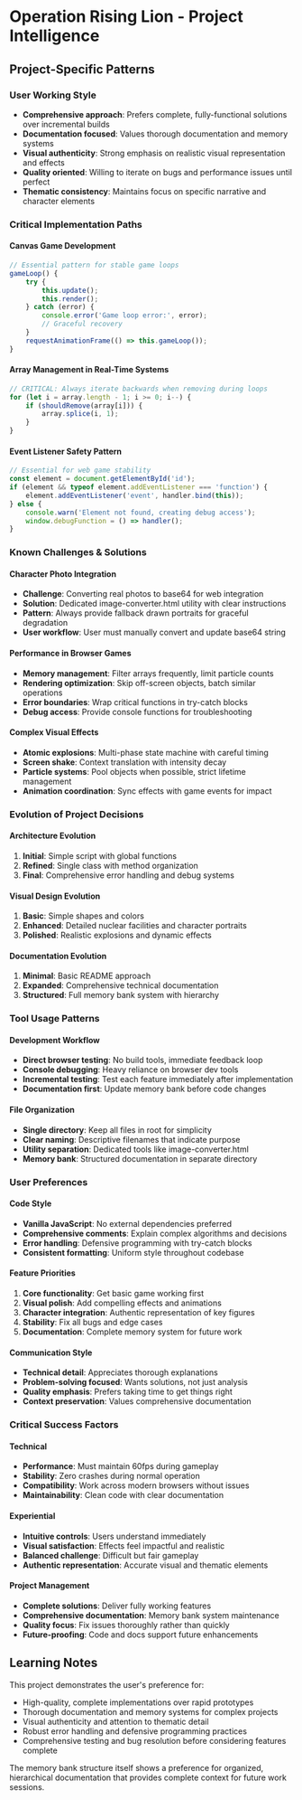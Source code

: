 # Operation Rising Lion - Project Intelligence

## Project-Specific Patterns

### User Working Style
- **Comprehensive approach**: Prefers complete, fully-functional solutions over incremental builds
- **Documentation focused**: Values thorough documentation and memory systems
- **Visual authenticity**: Strong emphasis on realistic visual representation and effects
- **Quality oriented**: Willing to iterate on bugs and performance issues until perfect
- **Thematic consistency**: Maintains focus on specific narrative and character elements

### Critical Implementation Paths

#### Canvas Game Development
```javascript
// Essential pattern for stable game loops
gameLoop() {
    try {
        this.update();
        this.render();
    } catch (error) {
        console.error('Game loop error:', error);
        // Graceful recovery
    }
    requestAnimationFrame(() => this.gameLoop());
}
```

#### Array Management in Real-Time Systems
```javascript
// CRITICAL: Always iterate backwards when removing during loops
for (let i = array.length - 1; i >= 0; i--) {
    if (shouldRemove(array[i])) {
        array.splice(i, 1);
    }
}
```

#### Event Listener Safety Pattern
```javascript
// Essential for web game stability
const element = document.getElementById('id');
if (element && typeof element.addEventListener === 'function') {
    element.addEventListener('event', handler.bind(this));
} else {
    console.warn('Element not found, creating debug access');
    window.debugFunction = () => handler();
}
```

### Known Challenges & Solutions

#### Character Photo Integration
- **Challenge**: Converting real photos to base64 for web integration
- **Solution**: Dedicated image-converter.html utility with clear instructions
- **Pattern**: Always provide fallback drawn portraits for graceful degradation
- **User workflow**: User must manually convert and update base64 string

#### Performance in Browser Games
- **Memory management**: Filter arrays frequently, limit particle counts
- **Rendering optimization**: Skip off-screen objects, batch similar operations
- **Error boundaries**: Wrap critical functions in try-catch blocks
- **Debug access**: Provide console functions for troubleshooting

#### Complex Visual Effects
- **Atomic explosions**: Multi-phase state machine with careful timing
- **Screen shake**: Context translation with intensity decay
- **Particle systems**: Pool objects when possible, strict lifetime management
- **Animation coordination**: Sync effects with game events for impact

### Evolution of Project Decisions

#### Architecture Evolution
1. **Initial**: Simple script with global functions
2. **Refined**: Single class with method organization
3. **Final**: Comprehensive error handling and debug systems

#### Visual Design Evolution
1. **Basic**: Simple shapes and colors
2. **Enhanced**: Detailed nuclear facilities and character portraits
3. **Polished**: Realistic explosions and dynamic effects

#### Documentation Evolution
1. **Minimal**: Basic README approach
2. **Expanded**: Comprehensive technical documentation  
3. **Structured**: Full memory bank system with hierarchy

### Tool Usage Patterns

#### Development Workflow
- **Direct browser testing**: No build tools, immediate feedback loop
- **Console debugging**: Heavy reliance on browser dev tools
- **Incremental testing**: Test each feature immediately after implementation
- **Documentation first**: Update memory bank before code changes

#### File Organization
- **Single directory**: Keep all files in root for simplicity
- **Clear naming**: Descriptive filenames that indicate purpose
- **Utility separation**: Dedicated tools like image-converter.html
- **Memory bank**: Structured documentation in separate directory

### User Preferences

#### Code Style
- **Vanilla JavaScript**: No external dependencies preferred
- **Comprehensive comments**: Explain complex algorithms and decisions
- **Error handling**: Defensive programming with try-catch blocks
- **Consistent formatting**: Uniform style throughout codebase

#### Feature Priorities
1. **Core functionality**: Get basic game working first
2. **Visual polish**: Add compelling effects and animations
3. **Character integration**: Authentic representation of key figures
4. **Stability**: Fix all bugs and edge cases
5. **Documentation**: Complete memory system for future work

#### Communication Style
- **Technical detail**: Appreciates thorough explanations
- **Problem-solving focused**: Wants solutions, not just analysis
- **Quality emphasis**: Prefers taking time to get things right
- **Context preservation**: Values comprehensive documentation

### Critical Success Factors

#### Technical
- **Performance**: Must maintain 60fps during gameplay
- **Stability**: Zero crashes during normal operation
- **Compatibility**: Work across modern browsers without issues
- **Maintainability**: Clean code with clear documentation

#### Experiential  
- **Intuitive controls**: Users understand immediately
- **Visual satisfaction**: Effects feel impactful and realistic
- **Balanced challenge**: Difficult but fair gameplay
- **Authentic representation**: Accurate visual and thematic elements

#### Project Management
- **Complete solutions**: Deliver fully working features
- **Comprehensive documentation**: Memory bank system maintenance
- **Quality focus**: Fix issues thoroughly rather than quickly
- **Future-proofing**: Code and docs support future enhancements

## Learning Notes

This project demonstrates the user's preference for:
- High-quality, complete implementations over rapid prototypes
- Thorough documentation and memory systems for complex projects
- Visual authenticity and attention to thematic detail
- Robust error handling and defensive programming practices
- Comprehensive testing and bug resolution before considering features complete

The memory bank structure itself shows a preference for organized, hierarchical documentation that provides complete context for future work sessions.
